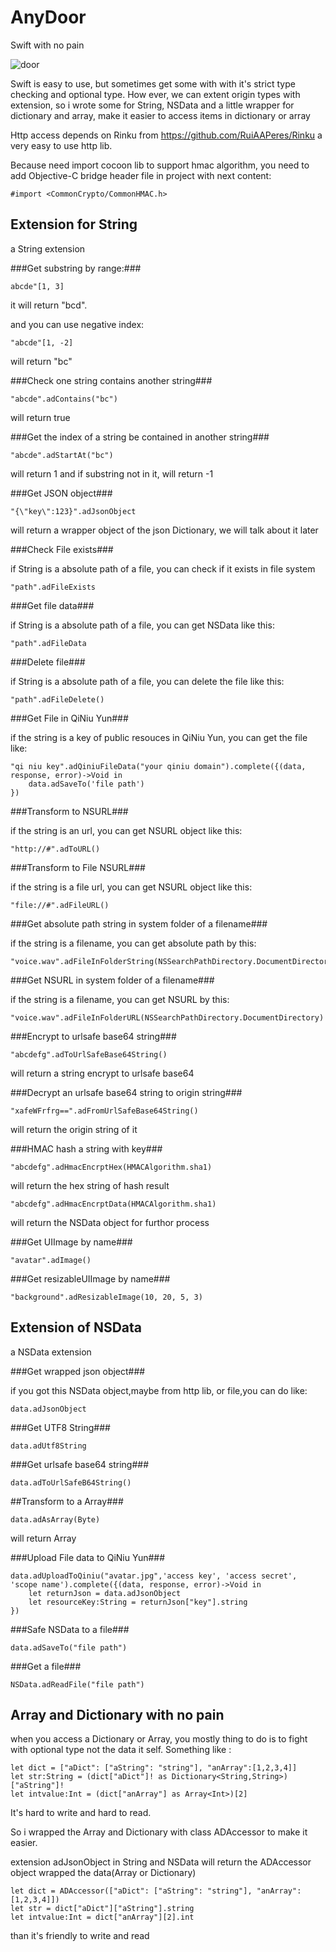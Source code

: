 # AnyDoor #
Swift with no pain

![door](http://homepage.ntu.edu.tw/~b01302158/images/01.jpg)

Swift is easy to use, but sometimes get some with with it's strict type checking and optional type. How ever, we can extent origin types with extension, so i wrote some for String, NSData and a little wrapper for dictionary and array, make it easier to access items in dictionary or array

Http access depends on Rinku from <https://github.com/RuiAAPeres/Rinku> a very easy to use http lib.

Because need import cocoon lib to support hmac algorithm, you need to add Objective-C bridge header file in project with next content:

    #import <CommonCrypto/CommonHMAC.h>

Extension for String
-----------------------
a String extension

###Get substring by range:###

    abcde"[1, 3]

it will return "bcd".

and you can use negative index:

    "abcde"[1, -2]
    
will return "bc"


###Check one string contains another string###

    "abcde".adContains("bc")
    
will return true

###Get the index of a string be contained in another string###

    "abcde".adStartAt("bc")
    
will return 1 and if substring not in it, will return -1

###Get JSON object###

    "{\"key\":123}".adJsonObject

will return a wrapper object of the json Dictionary, we will talk about it later

###Check File exists###

if String is a absolute path of a file, you can check if it exists in file system

    "path".adFileExists

###Get file data###

if String is a absolute path of a file, you can get NSData like this:

    "path".adFileData

###Delete file###

if String is a absolute path of a file, you can delete the file like this:

    "path".adFileDelete()

###Get File in QiNiu Yun###

if the string is a key of public resouces in QiNiu Yun, you can get the file like:

    "qi niu key".adQiniuFileData("your qiniu domain").complete({(data, response, error)->Void in
        data.adSaveTo('file path')
    })
    
###Transform to NSURL###

if the string is an url, you can get NSURL object like this:

    "http://#".adToURL()
    
###Transform to File NSURL###

if the string is a file url, you can get NSURL object like this:

    "file://#".adFileURL()
    
###Get absolute path string in system folder of a filename###

if the string is a filename, you can get absolute path by this:

    "voice.wav".adFileInFolderString(NSSearchPathDirectory.DocumentDirectory)
    
###Get NSURL in system folder of a filename###

if the string is a filename, you can get NSURL by this:

    "voice.wav".adFileInFolderURL(NSSearchPathDirectory.DocumentDirectory)
    
###Encrypt to urlsafe base64 string###

    "abcdefg".adToUrlSafeBase64String()
    
will return a string encrypt to urlsafe base64

###Decrypt an urlsafe base64 string to origin string###

    "xafeWFrfrg==".adFromUrlSafeBase64String()
    
will return the origin string of it

###HMAC hash a string with key###

    "abcdefg".adHmacEncrptHex(HMACAlgorithm.sha1)
    
will return the hex string of hash result

    "abcdefg".adHmacEncrptData(HMACAlgorithm.sha1)
    
will return the NSData object for furthor process

###Get UIImage by name###

    "avatar".adImage()
    
###Get resizableUIImage by name###

    "background".adResizableImage(10, 20, 5, 3)

Extension of NSData
---------------------------
a NSData extension

###Get wrapped json object###

if you got this NSData object,maybe from http lib, or file,you can do like:

    data.adJsonObject

###Get UTF8 String###

    data.adUtf8String
    
###Get urlsafe base64 string###

    data.adToUrlSafeB64String()
    
##Transform to a Array###

    data.adAsArray(Byte)
    
will return Array<Byte>

###Upload File data to QiNiu Yun###

    data.adUploadToQiniu("avatar.jpg",'access key', 'access secret', 'scope name').complete({(data, response, error)->Void in
        let returnJson = data.adJsonObject
        let resourceKey:String = returnJson["key"].string
    })

###Safe NSData to a file###

    data.adSaveTo("file path")

###Get a file###

    NSData.adReadFile("file path")
    
Array and Dictionary with no pain
-----------------------

when you access a Dictionary or Array, you mostly thing to do is to fight with optional type not the data it self. Something like :

    let dict = ["aDict": ["aString": "string"], "anArray":[1,2,3,4]]
    let str:String = (dict["aDict"]! as Dictionary<String,String>)["aString"]!
    let intvalue:Int = (dict["anArray"] as Array<Int>)[2]
    
It's hard to write and hard to read.

So i wrapped the Array and Dictionary with class ADAccessor to make it easier.

extension adJsonObject in String and NSData will return the ADAccessor object wrapped the data(Array or Dictionary)

    let dict = ADAccessor(["aDict": ["aString": "string"], "anArray":[1,2,3,4]])
    let str = dict["aDict"]["aString"].string
    let intvalue:Int = dict["anArray"][2].int

than it's friendly to write and read
